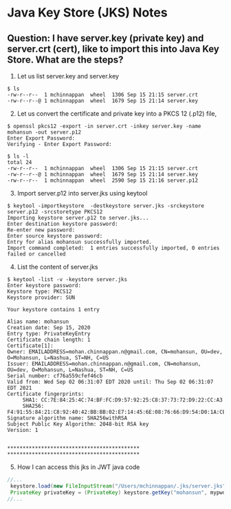 # Java Key Store (JKS) Notes

## Question: I have server.key (private key) and server.crt (cert), like to import this into Java Key Store. What are the steps?



1. Let us list server.key and server.key
```
$ ls
-rw-r--r--  1 mchinnappan  wheel  1306 Sep 15 21:15 server.crt
-rw-r--r--@ 1 mchinnappan  wheel  1679 Sep 15 21:14 server.key

```
2. Let us convert the certificate and private key into a PKCS 12 (.p12) file,
```
$ openssl pkcs12 -export -in server.crt -inkey server.key -name mohansun -out server.p12
Enter Export Password:
Verifying - Enter Export Password:

$ ls -l
total 24
-rw-r--r--  1 mchinnappan  wheel  1306 Sep 15 21:15 server.crt
-rw-r--r--@ 1 mchinnappan  wheel  1679 Sep 15 21:14 server.key
-rw-r--r--  1 mchinnappan  wheel  2590 Sep 15 21:16 server.p12
```
3. Import server.p12 into server.jks using keytool
```
$ keytool -importkeystore  -destkeystore server.jks -srckeystore server.p12 -srcstoretype PKCS12
Importing keystore server.p12 to server.jks...
Enter destination keystore password:  
Re-enter new password: 
Enter source keystore password:  
Entry for alias mohansun successfully imported.
Import command completed:  1 entries successfully imported, 0 entries failed or cancelled
```

4. List the content of server.jks
```
$ keytool -list -v -keystore server.jks
Enter keystore password:  
Keystore type: PKCS12
Keystore provider: SUN

Your keystore contains 1 entry

Alias name: mohansun
Creation date: Sep 15, 2020
Entry type: PrivateKeyEntry
Certificate chain length: 1
Certificate[1]:
Owner: EMAILADDRESS=mohan.chinnappan.n@gmail.com, CN=mohansun, OU=dev, O=Mohansun, L=Nashua, ST=NH, C=US
Issuer: EMAILADDRESS=mohan.chinnappan.n@gmail.com, CN=mohansun, OU=dev, O=Mohansun, L=Nashua, ST=NH, C=US
Serial number: cf76a559cfef46cb
Valid from: Wed Sep 02 06:31:07 EDT 2020 until: Thu Sep 02 06:31:07 EDT 2021
Certificate fingerprints:
	 SHA1: CC:7E:84:25:4C:74:BF:FC:D9:57:92:25:C8:37:73:72:D9:22:CC:A3
	 SHA256: F4:91:55:84:21:C8:92:40:42:BB:BB:02:E7:14:45:6E:08:76:66:D9:54:D0:1A:CE:CE:43:02:F5:62:02:1A:71
Signature algorithm name: SHA256withRSA
Subject Public Key Algorithm: 2048-bit RSA key
Version: 1


*******************************************
*******************************************

```
5. How I can access this jks in JWT java code

```java
//...
 keystore.load(new FileInputStream("/Users/mchinnappan/.jks/server.jks"), mypwd.toCharArray());
 PrivateKey privateKey = (PrivateKey) keystore.getKey("mohansun", mypwd.toCharArray());
//...
```
